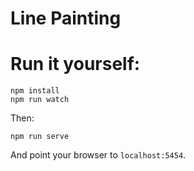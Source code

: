 Line Painting
=====

# Run it yourself:

    npm install
    npm run watch

Then:

    npm run serve

And point your browser to `localhost:5454`.
